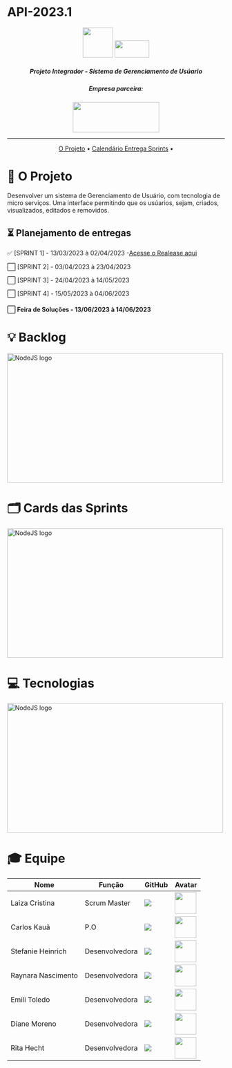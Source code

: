 # API-2023.1

<div align = "center">
<img src = "https://user-images.githubusercontent.com/90328117/161254359-c6392c85-9f18-4993-9dbf-f1057c8d5a83.png"
 style="width:70px;height:70px;">
 
 <img src="https://user-images.githubusercontent.com/90328117/161355339-d016f60b-e185-49da-a5de-6c21f1965449.png" style="width:80px;height:40px;">
</div>

##### <p align="center"> Projeto Integrador - Sistema de Gerenciamento de Usúario </p>

##### <p align="center">  Empresa parceira: </p>
 
<div align = "center"> 
<img src = "https://user-images.githubusercontent.com/89950512/223505245-25a0d6a6-69ae-4799-9150-d081003c5c67.jpeg"
style="width:200px;height:70px;">

</div>

--------------------------------------------------------------------------------------------------------------------------------------------------------------------------------------------------------------------------------------------------------------------------------------------------------------------------------------------------------
<div align="center">
 
[O Projeto](https://github.com/4DeskGroup/API-2023.1/edit/main/README.md) • [Calendário Entrega Sprints](https://github.com/4DeskGroup/API-2023.1/edit/main/README.md#-planejamento-de-entregas) •
</div>

# :dart: O Projeto

<p align="left"> Desenvolver um sistema de Gerenciamento de Usuário, com tecnologia de micro serviços.
Uma interface permitindo que os usúarios, sejam, criados, visualizados, editados e removidos. </p>

## ⏳ Planejamento de entregas

 </Div>
 
 

 :white_check_mark: [SPRINT 1] - 13/03/2023 à 02/04/2023 -<a href="https://github.com/4DeskGroup/API-2023.1/releases/tag/SPRINT1">Acesse o Realease aqui</a>

 :white_large_square: [SPRINT 2] - 03/04/2023 à 23/04/2023
 
 :white_large_square: [SPRINT 3] - 24/04/2023 à 14/05/2023
 
 :white_large_square: [SPRINT 4] - 15/05/2023 à 04/06/2023 
 
 #### :white_large_square: Feira de Soluções - 13/06/2023 à 14/06/2023
 
 # :bulb: Backlog
 <div align="left">
  <img src="https://user-images.githubusercontent.com/89950512/229325444-e171a7b3-39d0-4da8-acce-36f021d00c91.png" width="500" height="300" alt="NodeJS logo">

 </div>
 
 
 # 🗂️ Cards das Sprints
  <div align="left">
  <img src="https://user-images.githubusercontent.com/89950512/229325493-16d186d9-c562-4d09-a0dc-43111c7c4ce0.png" width="500" height="300" alt="NodeJS logo">

 </div>


# :computer: Tecnologias 

<div align="left">
  <img src="https://user-images.githubusercontent.com/89950512/229325532-852289d7-c272-4e13-a9f9-847a90bbf31f.png" width="500" height="300" alt="NodeJS logo">

 </div>


# 🎓 Equipe

|        Nome         |       Função        |     GitHub                                               |    Avatar                                          |
| ------------------- | ------------------- | -------------------                                      | -------------------                                |
|  Laiza Cristina    |  Scrum Master       |<a href="https://github.com/LaizaCristina"><img src="https://user-images.githubusercontent.com/90328117/161353573-4c0e497a-b4fa-4f46-ade2-10b37360e2d2.jpg" class="media-object  img-responsive img-thumbnail"></a>                                                      |           <img src="" style="width:50px;height:50px;">                                         |
  Carlos Kauã             |  P.O                |<a href="https://github.com/CarlosKB"><img src="https://user-images.githubusercontent.com/90328117/161353573-4c0e497a-b4fa-4f46-ade2-10b37360e2d2.jpg" class="media-object  img-responsive img-thumbnail"></a>                                                      |           <img src="" style="width:50px;height:50px;">   |
|  Stefanie Heinrich    |  Desenvolvedora       |<a href="https://github.com/ste-fa-nie"><img src="https://user-images.githubusercontent.com/90328117/161353573-4c0e497a-b4fa-4f46-ade2-10b37360e2d2.jpg" class="media-object  img-responsive img-thumbnail"></a>                                                    |           <img src="" style="width:50px;height:50px;">                                                       |
|  Raynara Nascimento    |  Desenvolvedora        |<a href="https://github.com/raynaranasc"><img src="https://user-images.githubusercontent.com/90328117/161353573-4c0e497a-b4fa-4f46-ade2-10b37360e2d2.jpg" class="media-object  img-responsive img-thumbnail"></a>                                                          |           <img src="" style="width:50px;height:50px;">  
|   Emili Toledo  |  Desenvolvedora       |<a href="https://github.com/EmiliToleto"><img src="https://user-images.githubusercontent.com/90328117/161353573-4c0e497a-b4fa-4f46-ade2-10b37360e2d2.jpg" class="media-object  img-responsive img-thumbnail"></a>                                                          |           <img src="" style="width:50px;height:50px;">  
|   Diane Moreno    |  Desenvolvedora       |<a href="https://github.com/Diane-Moreno"><img src="https://user-images.githubusercontent.com/90328117/161353573-4c0e497a-b4fa-4f46-ade2-10b37360e2d2.jpg" class="media-object  img-responsive img-thumbnail"></a>                                                          |           <img src="" style="width:50px;height:50px;">  
|   Rita Hecht   |  Desenvolvedora       |<a href="https://github.com/ritahecht"><img src="https://user-images.githubusercontent.com/90328117/161353573-4c0e497a-b4fa-4f46-ade2-10b37360e2d2.jpg" class="media-object  img-responsive img-thumbnail"></a>                                                          |           <img src="https://user-images.githubusercontent.com/90328117/168085416-fec32d63-7a77-458f-bda8-0cab09491091.jpg" style="width:50px;height:50px;"> 
 





 
 
 
 
